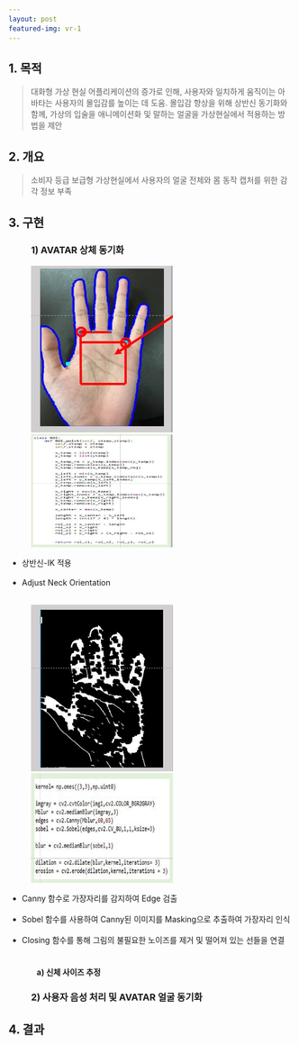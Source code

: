 ```yaml
---
layout: post
featured-img: vr-1
---
```



## 1. 목적 
> 대화형 가상 현실 어플리케이션의 증가로 인해, 사용자와 일치하게 움직이는 아바타는 사용자의 몰입감를 높이는 데 도움. 몰입감 향상을 위해 상반신 동기화와 함께, 가상의 입술을 애니메이션화 및 말하는 얼굴을 가상현실에서 적용하는 방법을 제안

## 2. 개요
> 소비자 등급 보급형 가상현실에서 사용자의 얼굴 전체와 몸 동작 캡처를 위한 감각 정보 부족

<div>
<h2>3. 구현</h2>
<h3 style="margin-left: 40px;">1) AVATAR 상체 동기화 </h3>
    <div>
    <img src="/assets/img/posts/hand-sub1.jpg"  width="50%" height="50%" style="margin-left: 40px; "/>
    <img src="/assets/img/posts/hand-sub1-1.jpg"  width="50%" height="50%" style="margin-left: 40px; "/>
     <ul>
      <li>상반신-IK 적용</li>
      <br>
      <li>Adjust Neck Orientation</li>
      <br>
    </ul>
   </div>
   <div>
    <img src="/assets/img/posts/hand-sub2.jpg"  width="50%" height="50%" style="margin-left: 40px; "/>
    <img src="/assets/img/posts/hand-sub1-2.jpg"  width="50%" height="50%" style="margin-left: 40px; "/>
      <ul >
      <li>Canny 함수로 가장자리를 감지하여 Edge 검출</li>
      <br>
      <li>Sobel 함수를 사용하여 Canny된 이미지를 Masking으로 추출하여 가장자리 인식 </li>
      <br>
      <li>Closing 함수를 통해 그림의 불필요한 노이즈를 제거 및 떨어져 있는 선들을 연결</li>
      <br>
    </ul>
   </div>
<h4 style="margin-left: 50px;">a) 신체 사이즈 추정 </h4>

<h3 style="margin-left: 40px;">2) 사용자 음성 처리 및 AVATAR 얼굴 동기화 </h3>



<div>
<h2>4. 결과</h2>
 